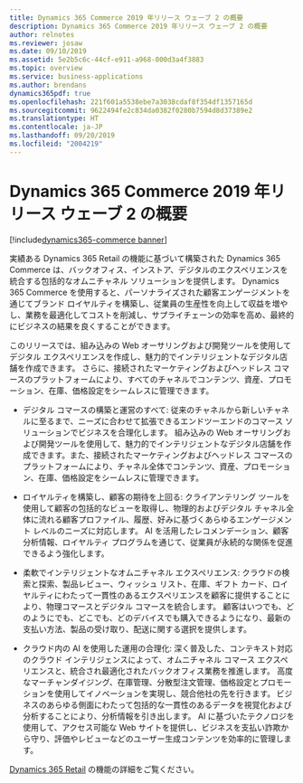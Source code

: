 ```yaml
---
title: Dynamics 365 Commerce 2019 年リリース ウェーブ 2 の概要
description: Dynamics 365 Commerce 2019 年リリース ウェーブ 2 の概要
author: relnotes
ms.reviewer: josaw
ms.date: 09/10/2019
ms.assetid: 5e2b5c6c-44cf-e911-a968-000d3a4f3883
ms.topic: overview
ms.service: business-applications
ms.author: brendans
dynamics365pdf: true
ms.openlocfilehash: 221f601a5538ebe7a3038cdaf8f354df1357165d
ms.sourcegitcommit: 9622494fe2c834da0382f0280b7594d8d37389e2
ms.translationtype: HT
ms.contentlocale: ja-JP
ms.lasthandoff: 09/20/2019
ms.locfileid: "2004219"
---
```

# <a name="overview-of-dynamics-365-commerce-2019-release-wave-2"></a>Dynamics 365 Commerce 2019 年リリース ウェーブ 2 の概要
[!include[dynamics365-commerce banner](../includes/dynamics365-commerce.md)]

<!--overview start-->
実績ある Dynamics 365 Retail の機能に基づいて構築された Dynamics 365 Commerce は、バックオフィス、インストア、デジタルのエクスペリエンスを統合する包括的なオムニチャネル ソリューションを提供します。 Dynamics 365 Commerce を使用すると、パーソナライズされた顧客エンゲージメントを通じてブランド ロイヤルティを構築し、従業員の生産性を向上して収益を増やし、業務を最適化してコストを削減し、サプライチェーンの効率を高め、最終的にビジネスの結果を良くすることができます。 

このリリースでは、組み込みの Web オーサリングおよび開発ツールを使用してデジタル エクスペリエンスを作成し、魅力的でインテリジェントなデジタル店舗を作成できます。 さらに、接続されたマーケティングおよびヘッドレス コマースのプラットフォームにより、すべてのチャネルでコンテンツ、資産、プロモーション、在庫、価格設定をシームレスに管理できます。

* デジタル コマースの構築と運営のすべて: 従来のチャネルから新しいチャネルに至るまで、ニーズに合わせて拡張できるエンドツーエンドのコマース ソリューションでビジネスを合理化します。  組み込みの Web オーサリングおよび開発ツールを使用して、魅力的でインテリジェントなデジタル店舗を作成できます。また、接続されたマーケティングおよびヘッドレス コマースのプラットフォームにより、チャネル全体でコンテンツ、資産、プロモーション、在庫、価格設定をシームレスに管理できます。

* ロイヤルティを構築し、顧客の期待を上回る: クライアンテリング ツールを使用して顧客の包括的なビューを取得し、物理的およびデジタル チャネル全体に流れる顧客プロファイル、履歴、好みに基づくあらゆるエンゲージメント レベルのニーズに対応します。 AI を活用したレコメンデーション、顧客分析情報、ロイヤルティ プログラムを通じて、従業員が永続的な関係を促進できるよう強化します。 

* 柔軟でインテリジェントなオムニチャネル エクスペリエンス: クラウドの検索と探索、製品レビュー、ウィッシュ リスト、在庫、ギフト カード、ロイヤルティにわたって一貫性のあるエクスペリエンスを顧客に提供することにより、物理コマースとデジタル コマースを統合します。 顧客はいつでも、どのようにでも、どこでも、どのデバイスでも購入できるようになり、最新の支払い方法、製品の受け取り、配送に関する選択を提供します。 

* クラウド内の AI を使用した運用の合理化: 深く普及した、コンテキスト対応のクラウド インテリジェンスによって、オムニチャネル コマース エクスペリエンスと、統合され最適化されたバックオフィス業務を推進します。 高度なマーチャンダイジング、在庫管理、分散型注文管理、価格設定とプロモーションを使用してイノベーションを実現し、競合他社の先を行きます。 ビジネスのあらゆる側面にわたって包括的な一貫性のあるデータを視覚化および分析することにより、分析情報を引き出します。 AI に基づいたテクノロジを使用して、アクセス可能な Web サイトを提供し、ビジネスを支払い詐欺から守り、評価やレビューなどのユーザー生成コンテンツを効率的に管理します。 


[Dynamics 365 Retail](https://docs.microsoft.com/dynamics365/#pivot=business-apps&panel=retail) の機能の詳細をご覧ください。 

<!--overview end-->
